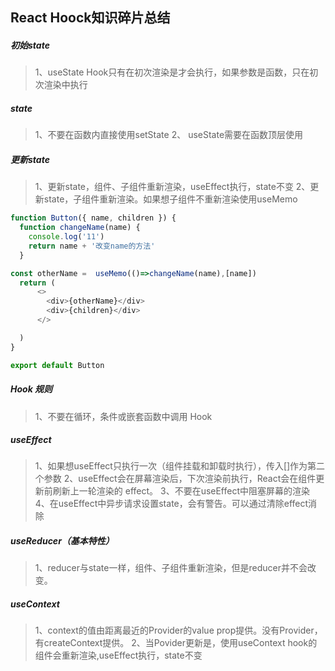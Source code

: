 ## React Hoock知识碎片总结

##### 初始state

> 1、useState Hook只有在初次渲染是才会执行，如果参数是函数，只在初次渲染中执行

##### state
> 1、不要在函数内直接使用setState
> 2、 useState需要在函数顶层使用

##### 更新state

> 1、更新state，组件、子组件重新渲染，useEffect执行，state不变
> 2、更新state，子组件重新渲染。如果想子组件不重新渲染使用useMemo

```JavaScript
function Button({ name, children }) {
  function changeName(name) {
    console.log('11')
    return name + '改变name的方法'
  }

const otherName =  useMemo(()=>changeName(name),[name])
  return (
      <>
        <div>{otherName}</div>
        <div>{children}</div>
      </>

  )
}

export default Button
```

<!-- 注意：重新渲染相当于重新执行函数，函数里的Hook函数不一定执行 -->

##### Hook 规则

> 1、不要在循环，条件或嵌套函数中调用 Hook

##### useEffect

> 1、如果想useEffect只执行一次（组件挂载和卸载时执行），传入[]作为第二个参数
> 2、useEffect会在屏幕渲染后，下次渲染前执行，React会在组件更新前刷新上一轮渲染的 effect。
> 3、不要在useEffect中阻塞屏幕的渲染
> 4、在useEffect中异步请求设置state，会有警告。可以通过清除effect消除

##### useReducer（基本特性）

> 1、reducer与state一样，组件、子组件重新渲染，但是reducer并不会改变。

##### useContext

> 1、context的值由距离最近的Provider的value prop提供。没有Provider，有createContext提供。
> 2、当Povider更新是，使用useContext hook的组件会重新渲染,useEffect执行，state不变